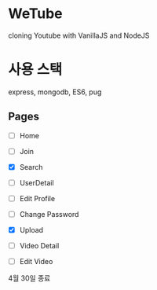 # WeTube

cloning Youtube with VanillaJS and NodeJS

# 사용 스택

express, mongodb, ES6, pug

## Pages

- [ ] Home
- [ ] Join
- [x] Search 
- [ ] UserDetail
- [ ] Edit Profile
- [ ] Change Password
- [x] Upload
- [ ] Video Detail
- [ ] Edit Video



4월 30일 종료
